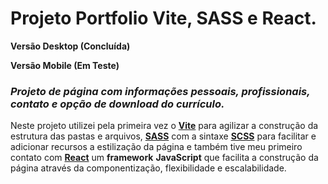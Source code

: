 # Projeto Portfolio Vite, SASS e React.

**Versão Desktop (Concluída)**

**Versão Mobile (Em Teste)**

### *Projeto de página com informações pessoais, profissionais, contato e opção de **download do currículo**.*

Neste projeto utilizei pela primeira vez o **<u>Vite</u>** para agilizar a construção da estrutura das pastas e arquivos, **<u>SASS</u>** com a sintaxe **<u>SCSS</u>** para facilitar e adicionar recursos a estilização da página e também tive meu primeiro contato com **<u>React</u>** um **framework** **JavaScript** que facilita a construção da página através da componentização, flexibilidade e escalabilidade.

